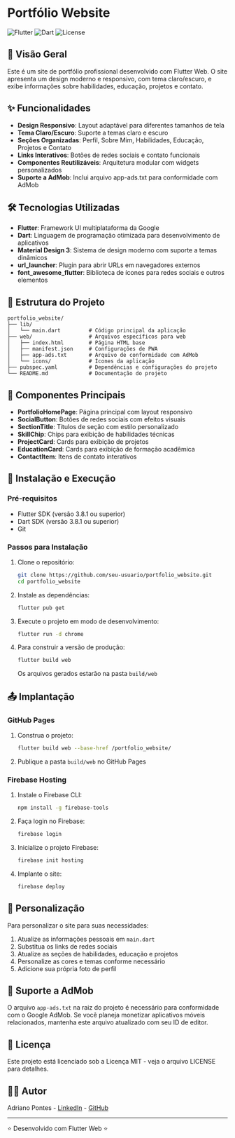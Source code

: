 # Portfólio Website

![Flutter](https://img.shields.io/badge/Flutter-3.8.1-blue.svg)
![Dart](https://img.shields.io/badge/Dart-3.8.1-blue.svg)
![License](https://img.shields.io/badge/License-MIT-green.svg)

## 📱 Visão Geral

Este é um site de portfólio profissional desenvolvido com Flutter Web. O site apresenta um design moderno e responsivo, com tema claro/escuro, e exibe informações sobre habilidades, educação, projetos e contato.

## ✨ Funcionalidades

- **Design Responsivo**: Layout adaptável para diferentes tamanhos de tela
- **Tema Claro/Escuro**: Suporte a temas claro e escuro
- **Seções Organizadas**: Perfil, Sobre Mim, Habilidades, Educação, Projetos e Contato
- **Links Interativos**: Botões de redes sociais e contato funcionais
- **Componentes Reutilizáveis**: Arquitetura modular com widgets personalizados
- **Suporte a AdMob**: Inclui arquivo app-ads.txt para conformidade com AdMob

## 🛠️ Tecnologias Utilizadas

- **Flutter**: Framework UI multiplataforma da Google
- **Dart**: Linguagem de programação otimizada para desenvolvimento de aplicativos
- **Material Design 3**: Sistema de design moderno com suporte a temas dinâmicos
- **url_launcher**: Plugin para abrir URLs em navegadores externos
- **font_awesome_flutter**: Biblioteca de ícones para redes sociais e outros elementos

## 📂 Estrutura do Projeto

```
portfolio_website/
├── lib/
│   └── main.dart         # Código principal da aplicação
├── web/                  # Arquivos específicos para web
│   ├── index.html        # Página HTML base
│   ├── manifest.json     # Configurações de PWA
│   ├── app-ads.txt       # Arquivo de conformidade com AdMob
│   └── icons/            # Ícones da aplicação
├── pubspec.yaml          # Dependências e configurações do projeto
└── README.md             # Documentação do projeto
```

## 🚀 Componentes Principais

- **PortfolioHomePage**: Página principal com layout responsivo
- **SocialButton**: Botões de redes sociais com efeitos visuais
- **SectionTitle**: Títulos de seção com estilo personalizado
- **SkillChip**: Chips para exibição de habilidades técnicas
- **ProjectCard**: Cards para exibição de projetos
- **EducationCard**: Cards para exibição de formação acadêmica
- **ContactItem**: Itens de contato interativos

## 🔧 Instalação e Execução

### Pré-requisitos

- Flutter SDK (versão 3.8.1 ou superior)
- Dart SDK (versão 3.8.1 ou superior)
- Git

### Passos para Instalação

1. Clone o repositório:
   ```bash
   git clone https://github.com/seu-usuario/portfolio_website.git
   cd portfolio_website
   ```

2. Instale as dependências:
   ```bash
   flutter pub get
   ```

3. Execute o projeto em modo de desenvolvimento:
   ```bash
   flutter run -d chrome
   ```

4. Para construir a versão de produção:
   ```bash
   flutter build web
   ```
   Os arquivos gerados estarão na pasta `build/web`

## 📤 Implantação

### GitHub Pages

1. Construa o projeto:
   ```bash
   flutter build web --base-href /portfolio_website/
   ```

2. Publique a pasta `build/web` no GitHub Pages

### Firebase Hosting

1. Instale o Firebase CLI:
   ```bash
   npm install -g firebase-tools
   ```

2. Faça login no Firebase:
   ```bash
   firebase login
   ```

3. Inicialize o projeto Firebase:
   ```bash
   firebase init hosting
   ```

4. Implante o site:
   ```bash
   firebase deploy
   ```

## 📝 Personalização

Para personalizar o site para suas necessidades:

1. Atualize as informações pessoais em `main.dart`
2. Substitua os links de redes sociais
3. Atualize as seções de habilidades, educação e projetos
4. Personalize as cores e temas conforme necessário
5. Adicione sua própria foto de perfil

## 📱 Suporte a AdMob

O arquivo `app-ads.txt` na raiz do projeto é necessário para conformidade com o Google AdMob. Se você planeja monetizar aplicativos móveis relacionados, mantenha este arquivo atualizado com seu ID de editor.

## 📄 Licença

Este projeto está licenciado sob a Licença MIT - veja o arquivo LICENSE para detalhes.

## 👨‍💻 Autor

Adriano Pontes - [LinkedIn](https://www.linkedin.com/in/adrianogba/) - [GitHub](https://github.com/adrianogba)

---

⭐️ Desenvolvido com Flutter Web ⭐️